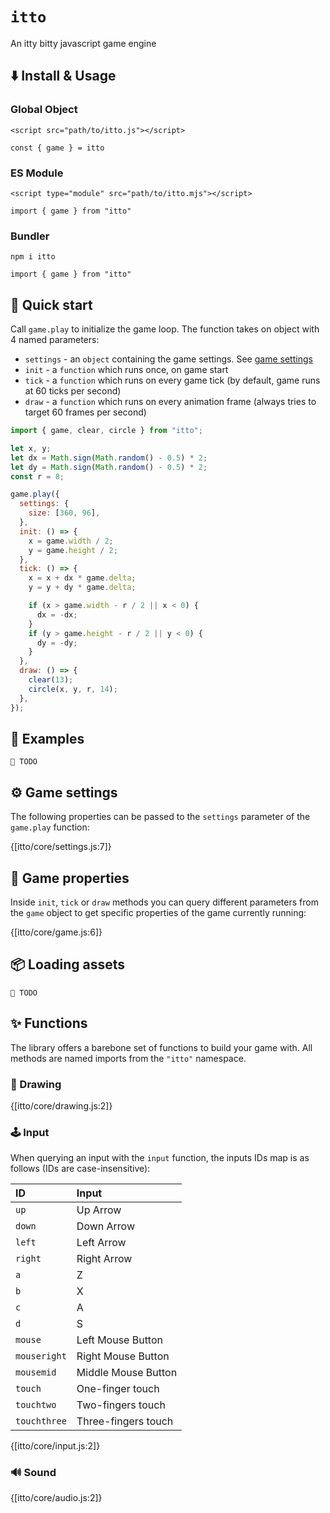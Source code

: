 # `itto`

An itty bitty javascript game engine

## ⬇️ Install & Usage

### Global Object

`<script src="path/to/itto.js"></script>`

`const { game } = itto`

### ES Module

`<script type="module" src="path/to/itto.mjs"></script>`

`import { game } from "itto"`

### Bundler

`npm i itto`

`import { game } from "itto"`

## 🚀 Quick start

Call `game.play` to initialize the game loop. The function takes on object with 4 named parameters:

* `settings` - an `object` containing the game settings. See [game settings](#game-settings)
* `init` - a `function` which runs once, on game start
* `tick` - a `function` which runs on every game tick (by default, game runs at 60 ticks per second)
* `draw` - a `function` which runs on every animation frame (always tries to target 60 frames per second)

```js
import { game, clear, circle } from "itto";

let x, y;
let dx = Math.sign(Math.random() - 0.5) * 2;
let dy = Math.sign(Math.random() - 0.5) * 2;
const r = 8;

game.play({
  settings: {
    size: [360, 96],
  },
  init: () => {
    x = game.width / 2;
    y = game.height / 2;
  },
  tick: () => {
    x = x + dx * game.delta;
    y = y + dy * game.delta;

    if (x > game.width - r / 2 || x < 0) {
      dx = -dx;
    }
    if (y > game.height - r / 2 || y < 0) {
      dy = -dy;
    }
  },
  draw: () => {
    clear(13);
    circle(x, y, r, 14);
  },
});
```

## 💾 Examples

`🚧 TODO`

## ⚙️ Game settings

The following properties can be passed to the `settings` parameter of the `game.play` function:

{[itto/core/settings.js:7]}

## 🧩 Game properties

Inside `init`, `tick` or `draw` methods you can query different parameters from the `game` object to get specific properties of the game currently running:

{[itto/core/game.js:6]}

## 📦 Loading assets

`🚧 TODO`

## ✨ Functions

The library offers a barebone set of functions to build your game with. All methods are named imports from the `"itto"` namespace.

### 🎨 Drawing 

{[itto/core/drawing.js:2]}

### 🕹️ Input

When querying an input with the `input` function, the inputs IDs map is as follows (IDs are case-insensitive):

| ID            | Input  |
| :--           | :----- |
| `up`          | Up Arrow
| `down`        | Down Arrow
| `left`        | Left Arrow
| `right`       | Right Arrow
| `a`           | Z
| `b`           | X
| `c`           | A
| `d`           | S
| `mouse`       | Left Mouse Button
| `mouseright`  | Right Mouse Button
| `mousemid`    | Middle Mouse Button
| `touch`       | One-finger touch
| `touchtwo`    | Two-fingers touch
| `touchthree`  | Three-fingers touch

{[itto/core/input.js:2]}

### 🔊 Sound

{[itto/core/audio.js:2]}